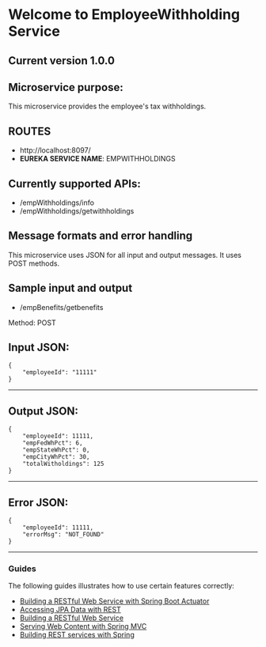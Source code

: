 # Welcome to EmployeeWithholding Service

## Current version 1.0.0

## Microservice purpose:
This microservice provides the employee's tax withholdings.

## ROUTES
- http://localhost:8097/
- **EUREKA SERVICE NAME**: EMPWITHHOLDINGS
## Currently supported APIs:
- /empWithholdings/info
- /empWithholdings/getwithholdings

## Message formats and error handling
This microservice uses JSON for all input and output messages.
It uses POST methods.

## Sample input and output

- /empBenefits/getbenefits

Method: POST

**Input JSON:**
------------------------------------------------------------------
~~~
{
    "employeeId": "11111"
}
~~~
------------------------------------------------------------------

**Output JSON:**
------------------------------------------------------------------
~~~
{
    "employeeId": 11111,
    "empFedWhPct": 6,
    "empStateWhPct": 0,
    "empCityWhPct": 30,
    "totalWitholdings": 125
}
~~~
------------------------------------------------------------------

**Error JSON:**
------------------------------------------------------------------
~~~
{
    "employeeId": 11111,
    "errorMsg": "NOT_FOUND"
}
~~~
------------------------------------------------------------------

### Guides
The following guides illustrates how to use certain features correctly:

* [Building a RESTful Web Service with Spring Boot Actuator](https://spring.io/guides/gs/actuator-service/)
* [Accessing JPA Data with REST](https://spring.io/guides/gs/accessing-data-rest/)
* [Building a RESTful Web Service](https://spring.io/guides/gs/rest-service/)
* [Serving Web Content with Spring MVC](https://spring.io/guides/gs/serving-web-content/)
* [Building REST services with Spring](https://spring.io/guides/tutorials/bookmarks/)
